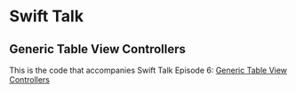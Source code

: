# Swift Talk
## Generic Table View Controllers

This is the code that accompanies Swift Talk Episode 6: [Generic Table View Controllers](https://talk.objc.io/episodes/S01E06-generic-table-view-controllers)
